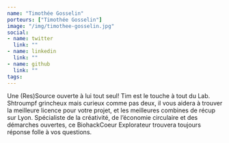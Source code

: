 ```yaml
---
name: "Timothée Gosselin"
porteurs: ["Timothée Gosselin"]
image: "/img/timothee-gosselin.jpg"
social:
- name: twitter
  link: ""
- name: linkedin
  link: ""
- name: github
  link: ""
tags:
---
```


Une (Res)Source ouverte à lui tout seul! Tim est le touche à tout du Lab. Shtroumpf grincheux mais curieux comme pas deux, il vous aidera à trouver la meilleure licence pour votre projet, et les meilleures combines de récup sur Lyon. Spécialiste de la créativité, de l’économie circulaire et des démarches ouvertes, ce BiohackCoeur Explorateur trouvera toujours réponse folle à vos questions.
